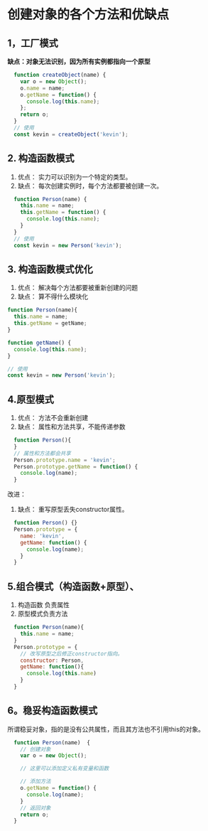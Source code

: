 # 创建对象的各个方法和优缺点

## 1，工厂模式

**缺点：对象无法识别，因为所有实例都指向一个原型**
```js
  function createObject(name) {
    var o = new Object();
    o.name = name;
    o.getName = function() {
      console.log(this.name);
    };
    return o;
  }
  // 使用
  const kevin = createObject('kevin');
```

## 2. 构造函数模式
1. 优点： 实力可以识别为一个特定的类型。
2. 缺点： 每次创建实例时，每个方法都要被创建一次。
```js
  function Person(name) {
    this.name = name;
    this.getName = function() {
      console.log(this.name);
    }
  }
  // 使用
  const kevin = new Person('kevin');
```

## 3. 构造函数模式优化
1. 优点： 解决每个方法都要被重新创建的问题
2. 缺点： 算不得什么模块化
```js
function Person(name){
  this.name = name;
  this.getName = getName;
}

function getName() {
  console.log(this.name);
}

// 使用
const kevin = new Person('kevin');
```

## 4.原型模式
1. 优点： 方法不会重新创建
2. 缺点： 属性和方法共享，不能传递参数
   
```js
  function Person(){
  }
  // 属性和方法都会共享
  Person.prototype.name = 'kevin';
  Person.prototype.getName = function() {
    console.log(name);
  }
```

改进： 
1. 缺点： 重写原型丢失constructor属性。
```js 
  function Person() {}
  Person.prototype = {
    name: 'kevin',
    getName: function() {
      console.log(name);
    }
  }
```
 
## 5.组合模式（构造函数+原型）、
1. 构造函数 负责属性
2. 原型模式负责方法

```js
  function Person(name){
    this.name = name;
  }
  Person.prototype = {
    // 改写原型之后修正constructor指向。
    constructor: Person,
    getName: function(){
      console.log(this.name)
    }
  }
```

## 6。稳妥构造函数模式
所谓稳妥对象，指的是没有公共属性，而且其方法也不引用this的对象。

```js
  function Person(name)  {
    // 创建对象
    var o = new Object();

    // 这里可以添加定义私有变量和函数

    // 添加方法
    o.getName = function() {
      console.log(name);
    }
    // 返回对象
    return o;
  }
```
